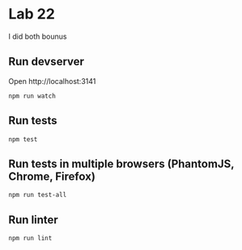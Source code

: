 # Lab 22

I did both bounus

## Run devserver

Open http://localhost:3141

    npm run watch

## Run tests

    npm test

## Run tests in multiple browsers (PhantomJS, Chrome, Firefox)

    npm run test-all

## Run linter

    npm run lint
